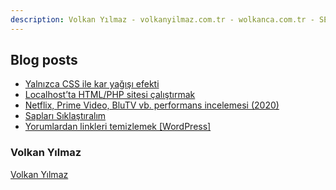 ```yaml
---
description: Volkan Yılmaz - volkanyilmaz.com.tr - wolkanca.com.tr - SEO - WordPress
---
```


## Blog posts
<!-- BLOG-POST-LIST:START -->
- [Yalnızca CSS ile kar yağışı efekti](https://wolkanca.com.tr/yalnizca-css-ile-kar-yagisi-efekti/)
- [Localhost’ta HTML/PHP sitesi çalıştırmak](https://wolkanca.com.tr/localhostta-html-php-sitesi-calistirmak/)
- [Netflix, Prime Video, BluTV vb. performans incelemesi (2020)](https://wolkanca.com.tr/netflix-prime-video-blutv-vb-performans-incelemesi-2020/)
- [Sapları Sıklaştıralım](https://wolkanca.com.tr/saplari-siklastiralim/)
- [Yorumlardan linkleri temizlemek [WordPress]](https://wolkanca.com.tr/yorumlardan-linkleri-temizlemek-wordpress/)
<!-- BLOG-POST-LIST:END -->


### Volkan Yılmaz

[Volkan Yılmaz](https://volkanyilmaz.com.tr/)

